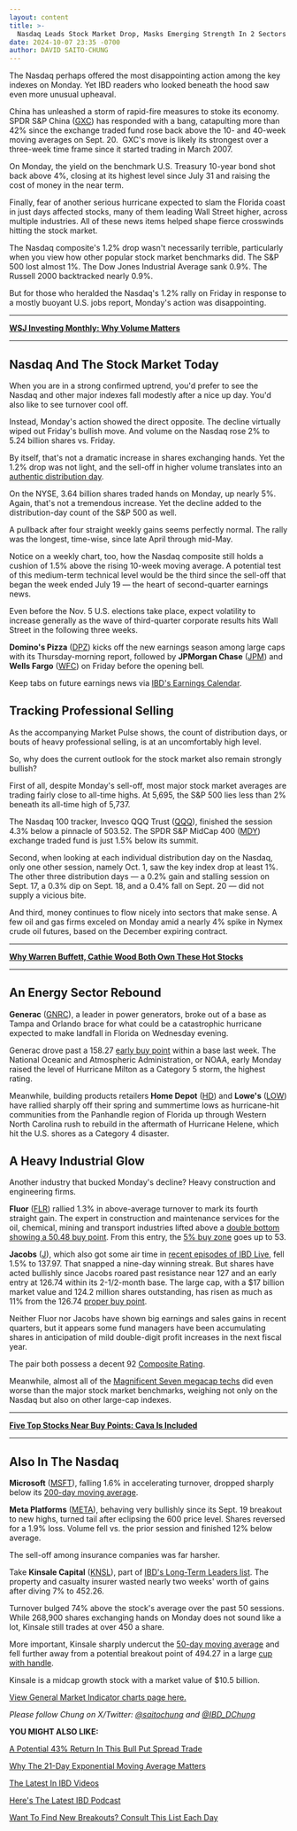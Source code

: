 ```yaml
---
layout: content
title: >-
  Nasdaq Leads Stock Market Drop, Masks Emerging Strength In 2 Sectors As Wall Street Keeps Close Eye On Hurricane Milton
date: 2024-10-07 23:35 -0700
author: DAVID SAITO-CHUNG
---
```






The Nasdaq perhaps offered the most disappointing action among the key indexes on Monday. Yet IBD readers who looked beneath the hood saw even more unusual upheaval.




China has unleashed a storm of rapid-fire measures to stoke its economy. SPDR S&P China ([GXC](https://research.investors.com/quote.aspx?symbol=GXC)) has responded with a bang, catapulting more than 42% since the exchange traded fund rose back above the 10- and 40-week moving averages on Sept. 20.  GXC's move is likely its strongest over a three-week time frame since it started trading in March 2007.


On Monday, the yield on the benchmark U.S. Treasury 10-year bond shot back above 4%, closing at its highest level since July 31 and raising the cost of money in the near term.


Finally, fear of another serious hurricane expected to slam the Florida coast in just days affected stocks, many of them leading Wall Street higher, across multiple industries. All of these news items helped shape fierce crosswinds hitting the stock market.


The Nasdaq composite's 1.2% drop wasn't necessarily terrible, particularly when you view how other popular stock market benchmarks did. The S&P 500 lost almost 1%. The Dow Jones Industrial Average sank 0.9%. The Russell 2000 backtracked nearly 0.9%.


But for those who heralded the Nasdaq's 1.2% rally on Friday in response to a mostly buoyant U.S. jobs report, Monday's action was disappointing.




---


[**WSJ Investing Monthly: Why Volume Matters**](https://www.wsj.com/finance/stocks/trading-volume-investors-stock-market-dfe59509)




---


Nasdaq And The Stock Market Today
---------------------------------


When you are in a strong confirmed uptrend, you'd prefer to see the Nasdaq and other major indexes fall modestly after a nice up day. You'd also like to see turnover cool off.


Instead, Monday's action showed the direct opposite. The decline virtually wiped out Friday's bullish move. And volume on the Nasdaq rose 2% to 5.24 billion shares vs. Friday.


By itself, that's not a dramatic increase in shares exchanging hands. Yet the 1.2% drop was not light, and the sell-off in higher volume translates into an [authentic distribution day](https://www.investors.com/how-to-invest/investors-corner/how-do-you-spot-a-major-market-top-easy-look-for-heavy-distribution/).


On the NYSE, 3.64 billion shares traded hands on Monday, up nearly 5%. Again, that's not a tremendous increase. Yet the decline added to the distribution-day count of the S&P 500 as well.


A pullback after four straight weekly gains seems perfectly normal. The rally was the longest, time-wise, since late April through mid-May.



Notice on a weekly chart, too, how the Nasdaq composite still holds a cushion of 1.5% above the rising 10-week moving average. A potential test of this medium-term technical level would be the third since the sell-off that began the week ended July 19 — the heart of second-quarter earnings news.


Even before the Nov. 5 U.S. elections take place, expect volatility to increase generally as the wave of third-quarter corporate results hits Wall Street in the following three weeks.


**Domino's Pizza** ([DPZ](https://research.investors.com/quote.aspx?symbol=DPZ)) kicks off the new earnings season among large caps with its Thursday-morning report, followed by **JPMorgan Chase** ([JPM](https://research.investors.com/quote.aspx?symbol=JPM)) and **Wells Fargo** ([WFC](https://research.investors.com/quote.aspx?symbol=WFC)) on Friday before the opening bell.


Keep tabs on future earnings news via [IBD's Earnings Calendar](https://www.investors.com/research/earnings-calendar-analyst-estimates-stocks-to-watch/).


Tracking Professional Selling
-----------------------------


As the accompanying Market Pulse shows, the count of distribution days, or bouts of heavy professional selling, is at an uncomfortably high level.


So, why does the current outlook for the stock market also remain strongly bullish?


First of all, despite Monday's sell-off, most major stock market averages are trading fairly close to all-time highs. At 5,695, the S&P 500 lies less than 2% beneath its all-time high of 5,737.


The Nasdaq 100 tracker, Invesco QQQ Trust ([QQQ](https://research.investors.com/quote.aspx?symbol=QQQ)), finished the session 4.3% below a pinnacle of 503.52. The SPDR S&P MidCap 400 ([MDY](https://research.investors.com/quote.aspx?symbol=MDY)) exchange traded fund is just 1.5% below its summit.


Second, when looking at each individual distribution day on the Nasdaq, only one other session, namely Oct. 1, saw the key index drop at least 1%. The other three distribution days — a 0.2% gain and stalling session on Sept. 17, a 0.3% dip on Sept. 18, and a 0.4% fall on Sept. 20 — did not supply a vicious bite.


And third, money continues to flow nicely into sectors that make sense. A few oil and gas firms exceled on Monday amid a nearly 4% spike in Nymex crude oil futures, based on the December expiring contract.




---


[**Why Warren Buffett, Cathie Wood Both Own These Hot Stocks**](https://www.investors.com/news/warren-buffett-cathie-wood-own-two-stocks-tesla-rival/)




---


An Energy Sector Rebound
------------------------


**Generac** ([GNRC](https://research.investors.com/quote.aspx?symbol=GNRC)), a leader in power generators, broke out of a base as Tampa and Orlando brace for what could be a catastrophic hurricane expected to make landfall in Florida on Wednesday evening.


Generac drove past a 158.27 [early buy point](https://www.investors.com/how-to-invest/investors-corner/how-to-buy-stocks-spotting-early-entries-on-potential-breakouts/) within a base last week. The National Oceanic and Atmospheric Administration, or NOAA, early Monday raised the level of Hurricane Milton as a Category 5 storm, the highest rating.



Meanwhile, building products retailers **Home Depot** ([HD](https://research.investors.com/quote.aspx?symbol=HD)) and **Lowe's** ([LOW](https://research.investors.com/quote.aspx?symbol=LOW)) have rallied sharply off their spring and summertime lows as hurricane-hit communities from the Panhandle region of Florida up through Western North Carolina rush to rebuild in the aftermath of Hurricane Helene, which hit the U.S. shores as a Category 4 disaster.


A Heavy Industrial Glow
-----------------------


Another industry that bucked Monday's decline? Heavy construction and engineering firms.



**Fluor** ([FLR](https://research.investors.com/quote.aspx?symbol=FLR)) rallied 1.3% in above-average turnover to mark its fourth straight gain. The expert in construction and maintenance services for the oil, chemical, mining and transport industries lifted above a [double bottom showing a 50.48 buy point](https://www.investors.com/how-to-invest/investors-corner/double-bottoms-make-sure-the-second-leg-undercuts-the-first/). From this entry, the [5% buy zone](https://www.investors.com/how-to-invest/investors-corner/buy-zone-nvidia-stock/) goes up to 53.


**Jacobs** ([J](https://research.investors.com/quote.aspx?symbol=J)), which also got some air time in [recent episodes of IBD Live](https://research.investors.com/ibdlive/?id=IBD-Live&src=A00582A), fell 1.5% to 137.97. That snapped a nine-day winning streak. But shares have acted bullishly since Jacobs roared past resistance near 127 and an early entry at 126.74 within its 2-1/2-month base. The large cap, with a $17 billion market value and 124.2 million shares outstanding, has risen as much as 11% from the 126.74 [proper buy point](https://www.investors.com/how-to-invest/investors-corner/chart-reading-basics-how-a-buy-point-marks-a-time-of-opportunity/).


Neither Fluor nor Jacobs have shown big earnings and sales gains in recent quarters, but it appears some fund managers have been accumulating shares in anticipation of mild double-digit profit increases in the next fiscal year.


The pair both possess a decent 92 [Composite Rating](https://www.investors.com/how-to-invest/investors-corner/the-ibd-composite-rating/).


Meanwhile, almost all of the [Magnificent Seven megacap techs](https://www.investors.com/research/magnificent-seven-stocks-latest-news-market-cap-weighting/) did even worse than the major stock market benchmarks, weighing not only on the Nasdaq but also on other large-cap indexes.




---


**[Five Top Stocks Near Buy Points: Cava Is Included](https://www.investors.com/news/broadcom-cava-stock-near-buy-points/)**




---


Also In The Nasdaq
------------------


**Microsoft** ([MSFT](https://research.investors.com/quote.aspx?symbol=MSFT)), falling 1.6% in accelerating turnover, dropped sharply below its [200-day moving average](https://www.investors.com/how-to-invest/investors-corner/moving-averages-provide-effective-tool-for-your-trading/).


**Meta Platforms** ([META](https://research.investors.com/quote.aspx?symbol=META)), behaving very bullishly since its Sept. 19 breakout to new highs, turned tail after eclipsing the 600 price level. Shares reversed for a 1.9% loss. Volume fell vs. the prior session and finished 12% below average.


The sell-off among insurance companies was far harsher.


Take **Kinsale Capital** ([KNSL](https://research.investors.com/quote.aspx?symbol=KNSL)), part of [IBD's Long-Term Leaders list](https://www.investors.com/research/best-stocks-to-buy-now-long-term-stocks-ibd-long-term-leaders-list/). The property and casualty insurer wasted nearly two weeks' worth of gains after diving 7% to 452.26.


Turnover bulged 74% above the stock's average over the past 50 sessions. While 268,900 shares exchanging hands on Monday does not sound like a lot, Kinsale still trades at over 450 a share.


More important, Kinsale sharply undercut the [50-day moving average](https://www.investors.com/how-to-invest/investors-corner/when-to-sell-stocks-big-break-below-50-day-line-can-mark-end-of-a-huge-run/) and fell further away from a potential breakout point of 494.27 in a large [cup with handle](https://www.investors.com/how-to-invest/investors-corner/the-basics-how-to-analyze-a-stocks-cup-with-handle/).


Kinsale is a midcap growth stock with a market value of $10.5 billion.


[View General Market Indicator charts page here.](https://www.investors.com/wp-content/uploads/2024/10/DailyGMI_100724.pdf)


*Please follow Chung on X/Twitter:* [*@saitochung*](https://twitter.com/SaitoChung) *and* [*@IBD\_DChung*](https://twitter.com/IBD_DChung)


**YOU MIGHT ALSO LIKE:**


[A Potential 43% Return In This Bull Put Spread Trade](https://www.investors.com/research/options/vertiv-stock-vrt-breaks-out-bull-put-spread/)


[Why The 21-Day Exponential Moving Average Matters](https://www.investors.com/how-to-invest/investors-corner/what-is-the-21-day-exponential-moving-average/)


[The Latest In IBD Videos](https://www.investors.com/ibd-videos)


[Here's The Latest IBD Podcast](https://get.investors.com/podcast/?src=A00511A)


[Want To Find New Breakouts? Consult This List Each Day](https://research.investors.com/stocksonthemove.aspx)




